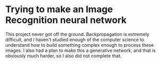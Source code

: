 # Trying to make an Image Recognition neural network

This project never got off the ground. Backpropagation is extremely difficult, and I haven't studied enough of the computer science to understand how to build something complex enough to process these images.
I also had a plan to make this a generative network, and that is obviously much harder, so I also did not complete that.

